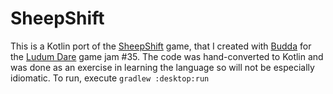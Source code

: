 # SheepShift

This is a Kotlin port of the [SheepShift](https://github.com/BuddaT/LD35) game, that I 
created with [Budda](https://github.com/BuddaT) for the [Ludum Dare](https://ldjam.com/) game jam #35. The code was 
hand-converted to Kotlin and was done as an exercise in learning the language so will not be 
especially idiomatic. To run, execute `gradlew :desktop:run`